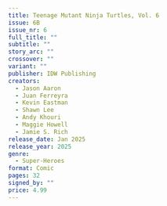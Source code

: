 ```yaml
---
title: Teenage Mutant Ninja Turtles, Vol. 6
issue: 6B
issue_nr: 6
full_title: ""
subtitle: ""
story_arc: ""
crossover: ""
variant: ""
publisher: IDW Publishing
creators:
  - Jason Aaron
  - Juan Ferreyra
  - Kevin Eastman
  - Shawn Lee
  - Andy Khouri
  - Maggie Howell
  - Jamie S. Rich
release_date: Jan 2025
release_year: 2025
genre:
  - Super-Heroes
format: Comic
pages: 32
signed_by: ""
price: 4.99
---
```

